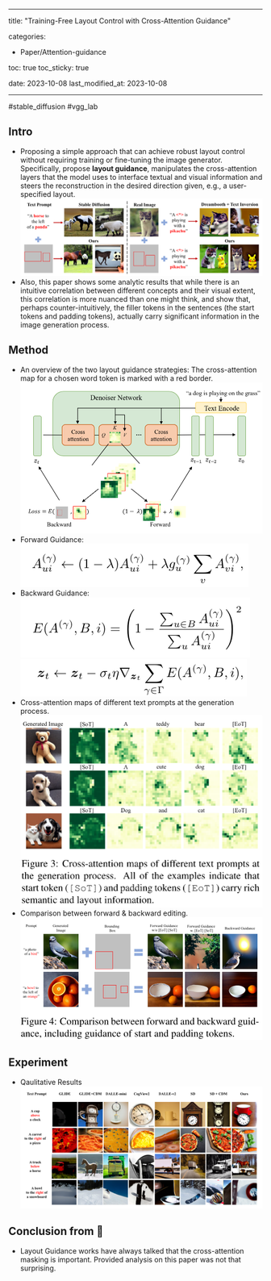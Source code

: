 
---
title:  "Training-Free Layout Control with Cross-Attention Guidance"

categories:
  - Paper/Attention-guidance

toc: true
toc_sticky: true
 
date: 2023-10-08
last_modified_at: 2023-10-08

---
#stable_diffusion #vgg_lab

## Intro
- Proposing a simple approach that can achieve robust layout control without requiring training or fine-tuning the image generator. Specifically, propose **layout guidance**, manipulates the cross-attention layers that the model uses to interface textual and visual information and steers the reconstruction in the desired direction given, e.g., a user-specified layout.
![](../source/Pasted%20image%2020231009003844.png)
- Also, this paper shows some analytic results that while there is an intuitive correlation between different concepts and their visual extent, this correlation is more nuanced than one might think, and show that, perhaps counter-intuitively, the filler tokens in the sentences (the start tokens and padding tokens), actually carry significant information in the image generation process.
## Method
- An overview of the two layout guidance strategies: The cross-attention map for a chosen word token is marked with a red border.![|400](../source/Pasted%20image%2020231009004021.png)
- Forward Guidance: ![](../source/스크린샷%202023-10-09%20오전%2012.42.27.png)
- Backward Guidance:![](../source/스크린샷%202023-10-09%20오전%2012.42.38.png)![](../source/스크린샷%202023-10-09%20오전%2012.42.45.png)
- Cross-attention maps of different text prompts at the generation process. ![|400](../source/Pasted%20image%2020231009004041.png)
- Comparison between forward & backward editing. ![|400](../source/Pasted%20image%2020231009004113.png)

## Experiment
- Qaulitative Results![](../source/Pasted%20image%2020231009004140.png)

## Conclusion from 🦖
- Layout Guidance works have always talked that the cross-attention masking is important. Provided analysis on this paper was not that surprising.